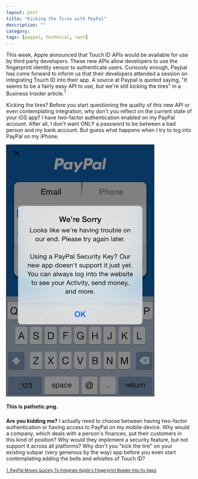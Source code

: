 ```yaml
---
layout: post
title: "Kicking the Tires with PayPal"
description: ""
category: 
tags: [paypal, technical, rant]
---
```


This week, Apple announced that Touch ID APIs would be available for use by third party developers. These new APIs allow developers to use the fingerprint identity sensor to authenticate users. Curiously enough, Paypal has come forward to inform us that their developers attended a session on integrating Touch ID into their app. A source at Paypal is quoted saying, "It seems to be a fairly easy API to use, but we're still kicking the tires" in a Business Insider article.<sup>1</sup>

Kicking the tires? Before you start questioning the quality of this new API or even contemplating integration, why don't you reflect on the current state of your iOS app? I have two-factor authentication enabled on my PayPal account. After all, I don't want ONLY a password to be between a bad person and my bank account. But guess what happens when I try to log into PayPal on my iPhone.

<div>
	<img class="rounded-corners" style="max-width: 400px; border: 1px solid #000000;" src="/assets/images/posts/2014-06-04/pathetic.png"/>
	<p class="caption-text" style="line-height: 1.5em; margin-bottom: 20px;"><strong>This is pathetic.png.</strong></p>
</div>

**Are you kidding me?** I actually need to choose between having two-factor authentication or having access to PayPal on my mobile device. Why would a company, which deals with a person's finances, put their customers in this kind of position? Why would they implement a security feature, but not support it across all platforms? Why don't you "kick the tire" on your existing subpar (very generous by the way) app before you even start contemplating adding the bells and whistles of Touch ID?

<a style="font-size: 0.8em;" href="http://www.businessinsider.com/paypal-wants-to-let-you-pay-with-your-fingerprint-using-the-new-iphone-touch-id-interface-2014-6">1. PayPal Moves Quickly To Integrate Apple's Fingerprint Reader Into Its Apps</a><br>